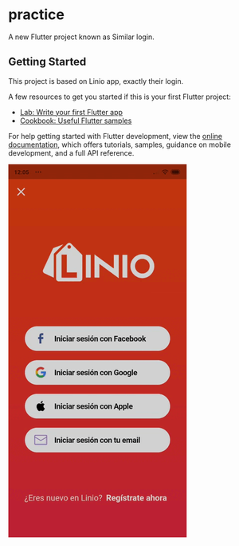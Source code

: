 # practice

A new Flutter project known as Similar login.

## Getting Started

This project is based on Linio app, exactly their login.

A few resources to get you started if this is your first Flutter project:

- [Lab: Write your first Flutter app](https://docs.flutter.dev/get-started/codelab)
- [Cookbook: Useful Flutter samples](https://docs.flutter.dev/cookbook)

For help getting started with Flutter development, view the
[online documentation](https://docs.flutter.dev/), which offers tutorials,
samples, guidance on mobile development, and a full API reference.

![](https://github.com/JLB2459/Similar-Login/blob/main/similar_login.gif)
